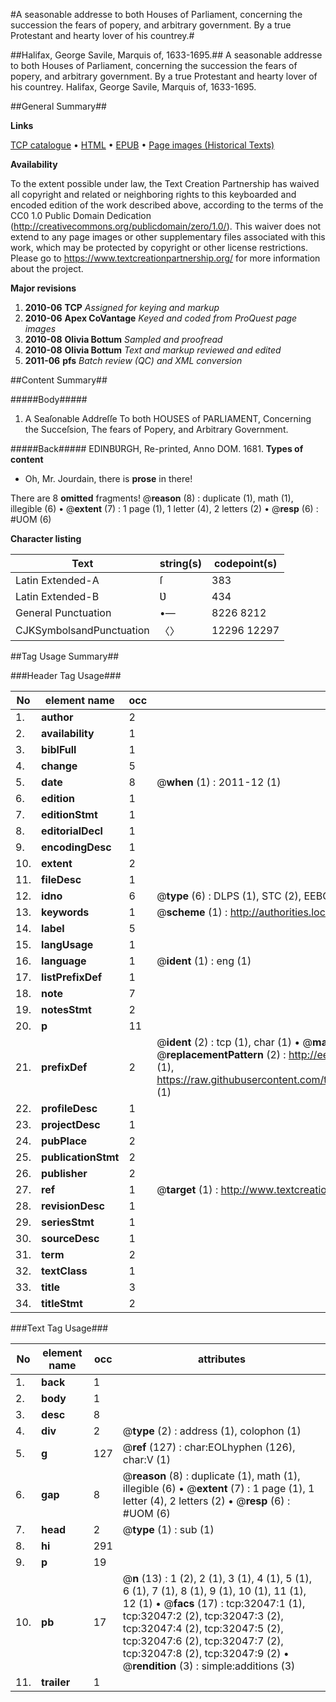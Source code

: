 #A seasonable addresse to both Houses of Parliament, concerning the succession the fears of popery, and arbitrary government. By a true Protestant and hearty lover of his countrey.#

##Halifax, George Savile, Marquis of, 1633-1695.##
A seasonable addresse to both Houses of Parliament, concerning the succession the fears of popery, and arbitrary government. By a true Protestant and hearty lover of his countrey.
Halifax, George Savile, Marquis of, 1633-1695.

##General Summary##

**Links**

[TCP catalogue](http://www.ota.ox.ac.uk/tcp/)  • 
[HTML](http://tei.it.ox.ac.uk/tcp/Texts-HTML/free/A44/A44827.html)  • 
[EPUB](http://tei.it.ox.ac.uk/tcp/Texts-EPUB/free/A44/A44827.epub) • 
[Page images (Historical Texts)](https://historicaltexts.jisc.ac.uk/eebo-99827624e)

**Availability**

To the extent possible under law, the Text Creation Partnership has waived all copyright and related or neighboring rights to this keyboarded and encoded edition of the work described above, according to the terms of the CC0 1.0 Public Domain Dedication (http://creativecommons.org/publicdomain/zero/1.0/). This waiver does not extend to any page images or other supplementary files associated with this work, which may be protected by copyright or other license restrictions. Please go to https://www.textcreationpartnership.org/ for more information about the project.

**Major revisions**

1. __2010-06__ __TCP__ *Assigned for keying and markup*
1. __2010-06__ __Apex CoVantage__ *Keyed and coded from ProQuest page images*
1. __2010-08__ __Olivia Bottum__ *Sampled and proofread*
1. __2010-08__ __Olivia Bottum__ *Text and markup reviewed and edited*
1. __2011-06__ __pfs__ *Batch review (QC) and XML conversion*

##Content Summary##

#####Body#####

1. A Seaſonable Addreſſe To both HOUSES of PARLIAMENT, Concerning the Succeſsion, The fears of Popery, and Arbitrary Government.

#####Back#####
EDINBƲRGH, Re-printed, Anno DOM. 1681.
**Types of content**

  * Oh, Mr. Jourdain, there is **prose** in there!

There are 8 **omitted** fragments! 
 @__reason__ (8) : duplicate (1), math (1), illegible (6)  •  @__extent__ (7) : 1 page (1), 1 letter (4), 2 letters (2)  •  @__resp__ (6) : #UOM (6)

**Character listing**


|Text|string(s)|codepoint(s)|
|---|---|---|
|Latin Extended-A|ſ|383|
|Latin Extended-B|Ʋ|434|
|General Punctuation|•—|8226 8212|
|CJKSymbolsandPunctuation|〈〉|12296 12297|

##Tag Usage Summary##

###Header Tag Usage###

|No|element name|occ|attributes|
|---|---|---|---|
|1.|__author__|2||
|2.|__availability__|1||
|3.|__biblFull__|1||
|4.|__change__|5||
|5.|__date__|8| @__when__ (1) : 2011-12 (1)|
|6.|__edition__|1||
|7.|__editionStmt__|1||
|8.|__editorialDecl__|1||
|9.|__encodingDesc__|1||
|10.|__extent__|2||
|11.|__fileDesc__|1||
|12.|__idno__|6| @__type__ (6) : DLPS (1), STC (2), EEBO-CITATION (1), PROQUEST (1), VID (1)|
|13.|__keywords__|1| @__scheme__ (1) : http://authorities.loc.gov/ (1)|
|14.|__label__|5||
|15.|__langUsage__|1||
|16.|__language__|1| @__ident__ (1) : eng (1)|
|17.|__listPrefixDef__|1||
|18.|__note__|7||
|19.|__notesStmt__|2||
|20.|__p__|11||
|21.|__prefixDef__|2| @__ident__ (2) : tcp (1), char (1)  •  @__matchPattern__ (2) : ([0-9\-]+):([0-9IVX]+) (1), (.+) (1)  •  @__replacementPattern__ (2) : http://eebo.chadwyck.com/downloadtiff?vid=$1&page=$2 (1), https://raw.githubusercontent.com/textcreationpartnership/Texts/master/tcpchars.xml#$1 (1)|
|22.|__profileDesc__|1||
|23.|__projectDesc__|1||
|24.|__pubPlace__|2||
|25.|__publicationStmt__|2||
|26.|__publisher__|2||
|27.|__ref__|1| @__target__ (1) : http://www.textcreationpartnership.org/docs/. (1)|
|28.|__revisionDesc__|1||
|29.|__seriesStmt__|1||
|30.|__sourceDesc__|1||
|31.|__term__|2||
|32.|__textClass__|1||
|33.|__title__|3||
|34.|__titleStmt__|2||


###Text Tag Usage###

|No|element name|occ|attributes|
|---|---|---|---|
|1.|__back__|1||
|2.|__body__|1||
|3.|__desc__|8||
|4.|__div__|2| @__type__ (2) : address (1), colophon (1)|
|5.|__g__|127| @__ref__ (127) : char:EOLhyphen (126), char:V (1)|
|6.|__gap__|8| @__reason__ (8) : duplicate (1), math (1), illegible (6)  •  @__extent__ (7) : 1 page (1), 1 letter (4), 2 letters (2)  •  @__resp__ (6) : #UOM (6)|
|7.|__head__|2| @__type__ (1) : sub (1)|
|8.|__hi__|291||
|9.|__p__|19||
|10.|__pb__|17| @__n__ (13) : 1 (2), 2 (1), 3 (1), 4 (1), 5 (1), 6 (1), 7 (1), 8 (1), 9 (1), 10 (1), 11 (1), 12 (1)  •  @__facs__ (17) : tcp:32047:1 (1), tcp:32047:2 (2), tcp:32047:3 (2), tcp:32047:4 (2), tcp:32047:5 (2), tcp:32047:6 (2), tcp:32047:7 (2), tcp:32047:8 (2), tcp:32047:9 (2)  •  @__rendition__ (3) : simple:additions (3)|
|11.|__trailer__|1||
